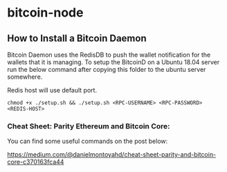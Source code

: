 # bitcoin-node

## How to Install a Bitcoin Daemon

Bitcoin Daemon uses the RedisDB to push the wallet notification for the wallets that it is managing. 
To setup the BitcoinD on a Ubuntu 18.04 server run the below command after copying this folder to the ubuntu server somewhere.

Redis host will use default port.

```
chmod +x ./setup.sh && ./setup.sh <RPC-USERNAME> <RPC-PASSWORD> <REDIS-HOST>
```

### Cheat Sheet: Parity Ethereum and Bitcoin Core:
You can find some useful commands on the post below:

https://medium.com/@danielmontoyahd/cheat-sheet-parity-and-bitcoin-core-c370163fca44